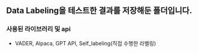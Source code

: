 ## Data Labeling을 테스트한 결과를 저장해둔 폴더입니다.

### 사용된 라이브러리 및 api
- VADER, Alpaca, GPT API, Self_labeling(직접 수행한 라벨링)
